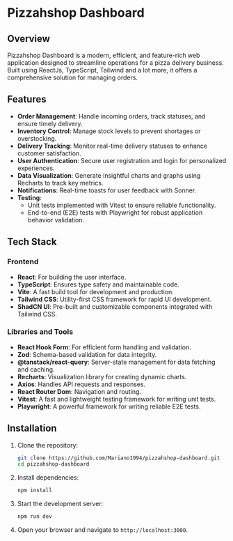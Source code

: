 # Pizzahshop Dashboard

## Overview
Pizzahshop Dashboard is a modern, efficient, and feature-rich web application designed to streamline operations for a pizza delivery business. Built using ReactJs, TypeScript, Tailwind and a lot more, it offers a comprehensive solution for managing orders.

## Features
- **Order Management**: Handle incoming orders, track statuses, and ensure timely delivery.
- **Inventory Control**: Manage stock levels to prevent shortages or overstocking.
- **Delivery Tracking**: Monitor real-time delivery statuses to enhance customer satisfaction.
- **User Authentication**: Secure user registration and login for personalized experiences.
- **Data Visualization**: Generate insightful charts and graphs using Recharts to track key metrics.
- **Notifications**: Real-time toasts for user feedback with Sonner.
- **Testing**: 
  - Unit tests implemented with Vitest to ensure reliable functionality.
  - End-to-end (E2E) tests with Playwright for robust application behavior validation.

## Tech Stack
### Frontend
- **React**: For building the user interface.
- **TypeScript**: Ensures type safety and maintainable code.
- **Vite**: A fast build tool for development and production.
- **Tailwind CSS**: Utility-first CSS framework for rapid UI development.
- **ShadCN UI**: Pre-built and customizable components integrated with Tailwind CSS.

### Libraries and Tools
- **React Hook Form**: For efficient form handling and validation.
- **Zod**: Schema-based validation for data integrity.
- **@tanstack/react-query**: Server-state management for data fetching and caching.
- **Recharts**: Visualization library for creating dynamic charts.
- **Axios**: Handles API requests and responses.
- **React Router Dom**: Navigation and routing.
- **Vitest**: A fast and lightweight testing framework for writing unit tests.
- **Playwright**: A powerful framework for writing reliable E2E tests.

## Installation

1. Clone the repository:
   ```bash
   git clone https://github.com/Mariano1994/pizzahshop-dashboard.git
   cd pizzahshop-dashboard
   ```

2. Install dependencies:
   ```bash
   npm install
   ```

3. Start the development server:
   ```bash
   npm run dev
   ```

4. Open your browser and navigate to `http://localhost:3000`.


